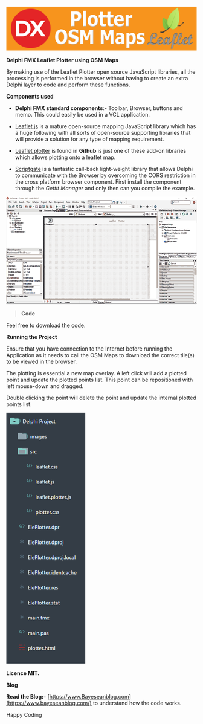 ![](media/5a9368b150335a77ae5e3bba1f1dc7ce.png)

**Delphi FMX Leaflet Plotter using OSM Maps**

By making use of the Leaflet Plotter open source JavaScript libraries, all the
processing is performed in the browser without having to create an extra Delphi
layer to code and perform these functions.

**Components used**

-   **Delphi FMX standard components**:- Toolbar, Browser, buttons and memo.
    This could easily be used in a VCL application.

-   [Leaflet.js](https://leafletjs.com) is a mature open-source mapping
    JavaScript library which has a huge following with all sorts of open-source
    supporting libraries that will provide a solution for any type of mapping
    requirement.

-   [Leaflet plotter](https://github.com/scripter-co/leaflet-plotter) is found
    in **Github** is just one of these add-on libraries which allows plotting
    onto a leaflet map.

-   [Scriptgate](https://bitbucket.org/freeonterminate/scriptgate) is a
    fantastic call-back light-weight library that allows Delphi to communicate
    with the Browser by overcoming the CORS restriction in the cross platform
    browser component. First install the component through the *Gettit Manager*
    and only then can you compile the example.

![](media/329addd1c08069400ce1c96b045951ea.gif)

>   **Code**

Feel free to download the code.

**Running the Project**

Ensure that you have connection to the Internet before running the Application
as it needs to call the OSM Maps to download the correct tile(s) to be viewed in
the browser.

The plotting is essential a new map overlay. A left click will add a plotted
point and update the plotted points list. This point can be repositioned with
left mouse-down and dragged.

Double clicking the point will delete the point and update the internal plotted
points list.

![](media/a2e28ae60406cc617ed44893bcd2905d.png)

**Licence MIT.**

**Blog**

**Read the Blog:-**
[https://www.Bayeseanblog.com](https://www.bayeseanblog.com/) to understand how
the code works.

Happy Coding
